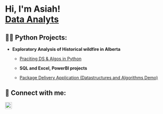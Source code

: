 <h1>Hi, I'm Asiah! <br/><a href="https://github.com/joshmadakor1">Data Analyts</a></h1>

<h2>👨‍💻 Python Projects:</h2>

- <b>Exploratory Analysis of Historical wildfire in Alberta</b>
  - [Praciting DS & Algos in Python](link)

  - <b>SQL and Excel, PowerBI projects</b>
  - [Package Delivery Application (Datastructures and Algorithms Demo)](link)



<h2> 🤳 Connect with me:</h2>

[<img align="left" alt="asiahzibrila | LinkedIn" width="22px" src="https://cdn.jsdelivr.net/npm/simple-icons@v3/icons/linkedin.svg" />][linkedin]

[linkedin]: www.linkedin.com/in/asiahzibrila

<!--

Here are some ideas to get you started:

- 🔭 I’m currently working on ...
- 🌱 I’m currently learning ...
- 👯 I’m looking to collaborate on ...
- 🤔 I’m looking for help with ...
- 💬 Ask me about ...
- 📫 How to reach me: ...
- 😄 Pronouns: ...
- ⚡ Fun fact: ...
-->
